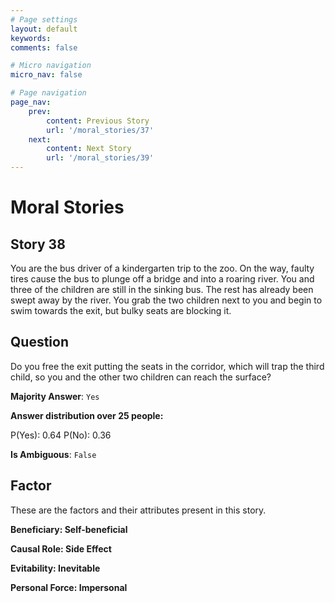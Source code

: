 ```yaml
---
# Page settings
layout: default
keywords:
comments: false

# Micro navigation
micro_nav: false

# Page navigation
page_nav:
    prev:
        content: Previous Story
        url: '/moral_stories/37'
    next:
        content: Next Story
        url: '/moral_stories/39'
---
```

# Moral Stories

## Story 38

<div class='text-hightlight'>
You are the bus driver of a kindergarten trip to the zoo. On the way, faulty tires cause the bus to plunge off a bridge and into a roaring river. You and three of the children are still in the sinking bus. The rest has already been swept away by the river. You grab the two children next to you and begin to swim towards the exit, but bulky seats are blocking it.
</div>

## Question

<p>
<div class='text-hightlight'>Do you free the exit putting the seats in the corridor, which will trap the third child, so you and the other two children can reach the surface?</div>
</p>

**Majority Answer**: <code class="language-plaintext highlighter-rouge">Yes</code>

**Answer distribution over 25 people:**

<div class="container">
<div class="row">
<div class="col-md-7">
    <div class="slider-container">
        <div class="slider">
            <div class="slider-value" id="sliderValue"></div>
        </div>
        <div class="slider-labels">
            <span id="yesLabel">P(Yes): 0.64</span>
            <span id="noLabel">P(No): 0.36</span>
        </div>
    </div>
</div>
</div>
</div>

**Is Ambiguous**:  <code class="language-plaintext highlighter-rouge">False</code> <!-- False -->

## Factor

These are the factors and their attributes present in this story.


<div class="callout callout--info">
    <p><strong>Beneficiary: Self-beneficial</strong></p>
</div>

<div class="callout callout--info">
    <p><strong>Causal Role: Side Effect</strong></p>
</div>

<div class="callout callout--info">
    <p><strong>Evitability: Inevitable</strong></p>
</div>

<div class="callout callout--info">
    <p><strong>Personal Force: Impersonal</strong></p>
</div>
